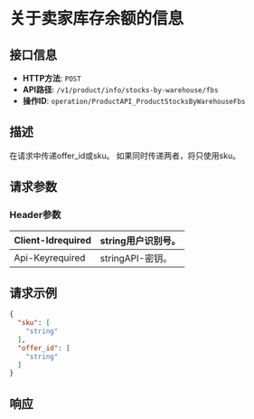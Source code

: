 # 关于卖家库存余额的信息

## 接口信息

- **HTTP方法**: `POST`
- **API路径**: `/v1/product/info/stocks-by-warehouse/fbs`
- **操作ID**: `operation/ProductAPI_ProductStocksByWarehouseFbs`

## 描述

在请求中传递offer_id或sku。 如果同时传递两者，将只使用sku。

## 请求参数

### Header参数

| Client-Idrequired | string用户识别号。 |
|---|---|
| Api-Keyrequired | stringAPI-密钥。 |

## 请求示例

```json
{
  "sku": [
    "string"
  ],
  "offer_id": [
    "string"
  ]
}
```

## 响应
